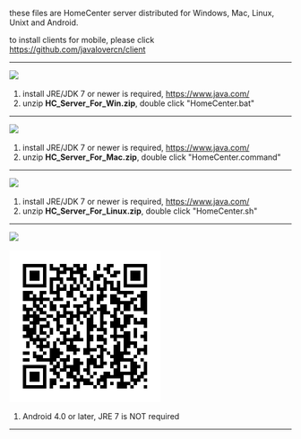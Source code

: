these files are HomeCenter server distributed for Windows, Mac, Linux, Unixt and Android.

to install clients for mobile, please click https://github.com/javalovercn/client

---

![](http://homecenter.mobi/images/window_22.png)
1. install JRE/JDK 7 or newer is required, https://www.java.com/
2. unzip **HC_Server_For_Win.zip**, double click "HomeCenter.bat"

---

![](http://homecenter.mobi/images/mac_22.png)
1. install JRE/JDK 7 or newer is required, https://www.java.com/
2. unzip **HC_Server_For_Mac.zip**, double click "HomeCenter.command"

---

![](http://homecenter.mobi/images/linux_22.png)
1. install JRE/JDK 7 or newer is required, https://www.java.com/
2. unzip **HC_Server_For_Linux.zip**, double click "HomeCenter.sh"

---

![](http://homecenter.mobi/images/android_22.png)

![](https://github.com/javalovercn/hc_server_dist/raw/master/qr_images/qr_android.png)
1. Android 4.0 or later, JRE 7 is NOT required

---
